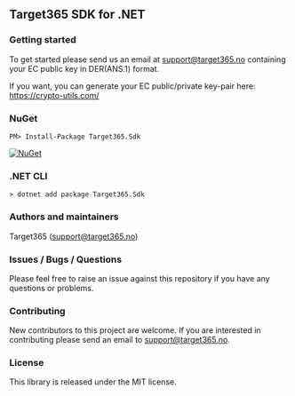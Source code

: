 ## Target365 SDK for .NET

### Getting started
To get started please send us an email at <support@target365.no> containing your EC public key in DER(ANS.1) format.

If you want, you can generate your EC public/private key-pair here: <https://crypto-utils.com/>

### NuGet
```
PM> Install-Package Target365.Sdk
```

[![NuGet](https://buildstats.info/nuget/target365.sdk)](https://www.nuget.org/packages/Target365.Sdk)

### .NET CLI
```
> dotnet add package Target365.Sdk
```

### Authors and maintainers
Target365 (<support@target365.no>)

### Issues / Bugs / Questions

Please feel free to raise an issue against this repository if you have any questions or problems.

### Contributing

New contributors to this project are welcome. If you are interested in contributing please
send an email to support@target365.no.

### License

This library is released under the MIT license.
